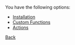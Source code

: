 You have the following options:

* [Installation](installation.md)
* [Custom Functions](customfunctions.md)
* [Actions](actions.md)



[Back](index.md)